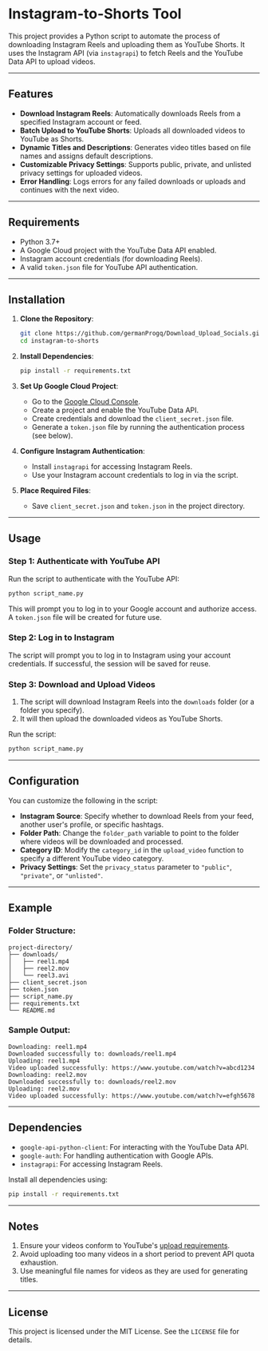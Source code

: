 # Instagram-to-Shorts Tool

This project provides a Python script to automate the process of downloading Instagram Reels and uploading them as YouTube Shorts. It uses the Instagram API (via `instagrapi`) to fetch Reels and the YouTube Data API to upload videos.

---

## Features

- **Download Instagram Reels**: Automatically downloads Reels from a specified Instagram account or feed.
- **Batch Upload to YouTube Shorts**: Uploads all downloaded videos to YouTube as Shorts.
- **Dynamic Titles and Descriptions**: Generates video titles based on file names and assigns default descriptions.
- **Customizable Privacy Settings**: Supports public, private, and unlisted privacy settings for uploaded videos.
- **Error Handling**: Logs errors for any failed downloads or uploads and continues with the next video.

---

## Requirements

- Python 3.7+
- A Google Cloud project with the YouTube Data API enabled.
- Instagram account credentials (for downloading Reels).
- A valid `token.json` file for YouTube API authentication.

---

## Installation

1. **Clone the Repository**:
   ```bash
   git clone https://github.com/germanProgq/Download_Upload_Socials.git
   cd instagram-to-shorts
   ```

2. **Install Dependencies**:
   ```bash
   pip install -r requirements.txt
   ```

3. **Set Up Google Cloud Project**:
   - Go to the [Google Cloud Console](https://console.cloud.google.com/).
   - Create a project and enable the YouTube Data API.
   - Create credentials and download the `client_secret.json` file.
   - Generate a `token.json` file by running the authentication process (see below).

4. **Configure Instagram Authentication**:
   - Install `instagrapi` for accessing Instagram Reels.
   - Use your Instagram account credentials to log in via the script.

5. **Place Required Files**:
   - Save `client_secret.json` and `token.json` in the project directory.

---

## Usage

### Step 1: Authenticate with YouTube API

Run the script to authenticate with the YouTube API:
```bash
python script_name.py
```
This will prompt you to log in to your Google account and authorize access. A `token.json` file will be created for future use.

### Step 2: Log in to Instagram

The script will prompt you to log in to Instagram using your account credentials. If successful, the session will be saved for reuse.

### Step 3: Download and Upload Videos

1. The script will download Instagram Reels into the `downloads` folder (or a folder you specify).
2. It will then upload the downloaded videos as YouTube Shorts.

Run the script:
```bash
python script_name.py
```

---

## Configuration

You can customize the following in the script:

- **Instagram Source**: Specify whether to download Reels from your feed, another user's profile, or specific hashtags.
- **Folder Path**: Change the `folder_path` variable to point to the folder where videos will be downloaded and processed.
- **Category ID**: Modify the `category_id` in the `upload_video` function to specify a different YouTube video category.
- **Privacy Settings**: Set the `privacy_status` parameter to `"public"`, `"private"`, or `"unlisted"`.

---

## Example

### Folder Structure:
```
project-directory/
├── downloads/
│   ├── reel1.mp4
│   ├── reel2.mov
│   └── reel3.avi
├── client_secret.json
├── token.json
├── script_name.py
├── requirements.txt
└── README.md
```

### Sample Output:
```
Downloading: reel1.mp4
Downloaded successfully to: downloads/reel1.mp4
Uploading: reel1.mp4
Video uploaded successfully: https://www.youtube.com/watch?v=abcd1234
Downloading: reel2.mov
Downloaded successfully to: downloads/reel2.mov
Uploading: reel2.mov
Video uploaded successfully: https://www.youtube.com/watch?v=efgh5678
```

---

## Dependencies

- `google-api-python-client`: For interacting with the YouTube Data API.
- `google-auth`: For handling authentication with Google APIs.
- `instagrapi`: For accessing Instagram Reels.

Install all dependencies using:
```bash
pip install -r requirements.txt
```

---

## Notes

1. Ensure your videos conform to YouTube's [upload requirements](https://support.google.com/youtube/answer/57407).
2. Avoid uploading too many videos in a short period to prevent API quota exhaustion.
3. Use meaningful file names for videos as they are used for generating titles.

---

## License

This project is licensed under the MIT License. See the `LICENSE` file for details.
